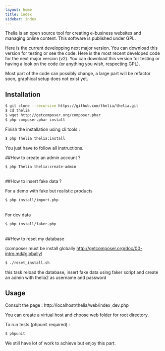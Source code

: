```yaml
---
layout: home
title: index
sidebar: index
---
```


Thelia is an open source tool for creating e-business websites and managing online content. This software is published under GPL.

Here is the current developping next major version. You can download this version for testing or see the code.
Here is the most recent developed code for the next major version (v2). You can download this version for testing or having a look on the code (or anything you wish, respecting GPL).

Most part of the code can possibly change, a large part will be refactor soon, graphical setup does not exist yet.

Installation
------------

``` bash
$ git clone --recursive https://github.com/thelia/thelia.git
$ cd thelia
$ wget http://getcomposer.org/composer.phar
$ php composer.phar install
```

Finish the installation using cli tools :

``` bash
$ php Thelia thelia:install
```

You just have to follow all instructions.

##How to create an admin account ?

```bash
$ php Thelia thelia:create-admin
```
<br />
##How to insert fake data ?

For a demo with fake but realistic products

``` bash
$ php install/import.php
```
<br />
For dev data

```bash
$ php install/faker.php
```
<br />
##How to reset my database

(composer must be install globally http://getcomposer.org/doc/00-intro.md#globally)

```bash
$ ./reset_install.sh
```

this task reload the database, insert fake data using faker script and create an admin with thelia2 as username and password

Usage
-----

Consult the page : http://localhost/thelia/web/index_dev.php

You can create a virtual host and choose web folder for root directory.

To run tests (phpunit required) :

``` bash
$ phpunit
```

We still have lot of work to achieve but enjoy this part.
